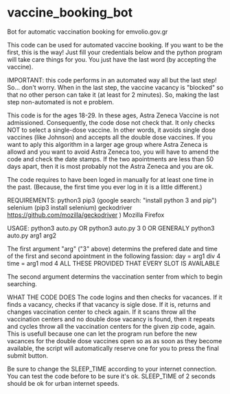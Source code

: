 # vaccine_booking_bot
Bot for automatic vaccination booking for emvolio.gov.gr




This code can be used for automated vaccine booking. If you want to be the first, this is the way!
Just fill your credentials below and the python program will take care things for you. You just have
the last word (by accepting the vaccine).

IMPORTANT: this code performs in an automated way all but the last step! So... don't worry.
When in the last step, the vaccine vacancy is "blocked" so that no other person can take it
(at least for 2 minutes). So, making the last step non-automated is not e problem.

This code is for the ages 18-29. In these ages, Astra Zeneca Vaccine is not admissioned. 
Consequently, the code dose not check that. It only checks NOT to select a single-dose vaccine.
In other words, it avoids single dose vaccines (like Johnson) and accepts all the double dose vaccines.
If you want to aply this algorithm in a larger age group where Astra Zeneca is allowd and you want to avoid
Astra Zeneca too, you will have to amend the code and check the date stamps. If the two apointments are
less than 50 days apart, then it is most probably not the Astra Zeneca and you are ok.

The code requires to have been loged in manually for at least one time in the past. 
(Because, the first time you ever log in it is a little different.)

REQUIREMENTS:
python3
pip3 (google search: "install python 3 and pip")
selenium (pip3 install selenium)
geckodriver https://github.com/mozilla/geckodriver )
Mozilla Firefox

USAGE:
python3 auto.py
OR
python3 auto.py 3 0
OR GENERALY
python3 auto.py arg1 arg2

The first argument "arg" ("3" above) determins the prefered date and time of the first and second apointment in the following fassion:
day = arg1 div 4
time = arg1 mod 4
ALL THESE PROVIDED THAT EVERY SLOT IS AVAILABLE

The second argument determins the vaccination senter from which to begin searching.

WHAT THE CODE DOES
The code logins and then checks for vacances. If it finds a vacancy, checks if that vacancy is sigle dose. 
If it is, returns and changes vaccination center to check again. If it scans throw all the vaccination centers and no
double dose vacancy is found, then it repeats and cycles throw all the vaccination centers for the given zip code, again.
This is usefull because one can let the program run before the new vacances for the double dose vaccines open so as as soon
as they become available, the script will automatically reserve one for you to press the final submit button.

Be sure to change the SLEEP_TIME according to your internet connection. You can test the code before to be sure it's ok.
SLEEP_TIME of 2 seconds should be ok for urban internet speeds.

